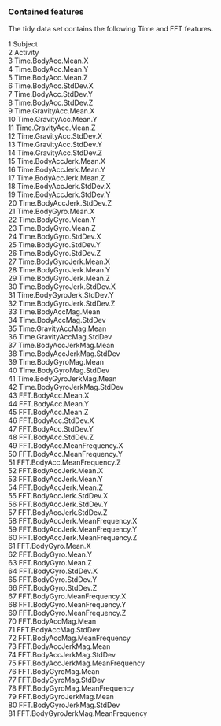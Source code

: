 ### Contained features

The tidy data set contains the following Time and FFT features.

1	Subject  
2	Activity  
3	Time.BodyAcc.Mean.X  
4	Time.BodyAcc.Mean.Y  
5	Time.BodyAcc.Mean.Z  
6	Time.BodyAcc.StdDev.X  
7	Time.BodyAcc.StdDev.Y  
8	Time.BodyAcc.StdDev.Z  
9	Time.GravityAcc.Mean.X  
10	Time.GravityAcc.Mean.Y  
11	Time.GravityAcc.Mean.Z    
12	Time.GravityAcc.StdDev.X  
13	Time.GravityAcc.StdDev.Y  
14	Time.GravityAcc.StdDev.Z  
15	Time.BodyAccJerk.Mean.X  
16	Time.BodyAccJerk.Mean.Y  
17	Time.BodyAccJerk.Mean.Z  
18	Time.BodyAccJerk.StdDev.X  
19	Time.BodyAccJerk.StdDev.Y  
20	Time.BodyAccJerk.StdDev.Z  
21	Time.BodyGyro.Mean.X  
22	Time.BodyGyro.Mean.Y  
23	Time.BodyGyro.Mean.Z  
24	Time.BodyGyro.StdDev.X  
25	Time.BodyGyro.StdDev.Y  
26	Time.BodyGyro.StdDev.Z  
27	Time.BodyGyroJerk.Mean.X  
28	Time.BodyGyroJerk.Mean.Y  
29	Time.BodyGyroJerk.Mean.Z  
30	Time.BodyGyroJerk.StdDev.X  
31	Time.BodyGyroJerk.StdDev.Y  
32	Time.BodyGyroJerk.StdDev.Z  
33	Time.BodyAccMag.Mean  
34	Time.BodyAccMag.StdDev  
35	Time.GravityAccMag.Mean  
36	Time.GravityAccMag.StdDev  
37	Time.BodyAccJerkMag.Mean  
38	Time.BodyAccJerkMag.StdDev  
39	Time.BodyGyroMag.Mean  
40	Time.BodyGyroMag.StdDev  
41	Time.BodyGyroJerkMag.Mean  
42	Time.BodyGyroJerkMag.StdDev  
43	FFT.BodyAcc.Mean.X  
44	FFT.BodyAcc.Mean.Y  
45	FFT.BodyAcc.Mean.Z  
46	FFT.BodyAcc.StdDev.X  
47	FFT.BodyAcc.StdDev.Y  
48	FFT.BodyAcc.StdDev.Z  
49	FFT.BodyAcc.MeanFrequency.X  
50	FFT.BodyAcc.MeanFrequency.Y  
51	FFT.BodyAcc.MeanFrequency.Z  
52	FFT.BodyAccJerk.Mean.X  
53	FFT.BodyAccJerk.Mean.Y  
54	FFT.BodyAccJerk.Mean.Z  
55	FFT.BodyAccJerk.StdDev.X  
56	FFT.BodyAccJerk.StdDev.Y  
57	FFT.BodyAccJerk.StdDev.Z  
58	FFT.BodyAccJerk.MeanFrequency.X  
59	FFT.BodyAccJerk.MeanFrequency.Y  
60	FFT.BodyAccJerk.MeanFrequency.Z  
61	FFT.BodyGyro.Mean.X  
62	FFT.BodyGyro.Mean.Y  
63	FFT.BodyGyro.Mean.Z  
64	FFT.BodyGyro.StdDev.X  
65	FFT.BodyGyro.StdDev.Y  
66	FFT.BodyGyro.StdDev.Z  
67	FFT.BodyGyro.MeanFrequency.X  
68	FFT.BodyGyro.MeanFrequency.Y  
69	FFT.BodyGyro.MeanFrequency.Z  
70	FFT.BodyAccMag.Mean  
71	FFT.BodyAccMag.StdDev  
72	FFT.BodyAccMag.MeanFrequency  
73	FFT.BodyAccJerkMag.Mean  
74	FFT.BodyAccJerkMag.StdDev  
75	FFT.BodyAccJerkMag.MeanFrequency  
76	FFT.BodyGyroMag.Mean  
77	FFT.BodyGyroMag.StdDev  
78	FFT.BodyGyroMag.MeanFrequency  
79	FFT.BodyGyroJerkMag.Mean  
80	FFT.BodyGyroJerkMag.StdDev  
81	FFT.BodyGyroJerkMag.MeanFrequency  

